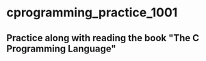 # cprogramming_practice_1001

## Practice along with reading the book "The C Programming Language"

